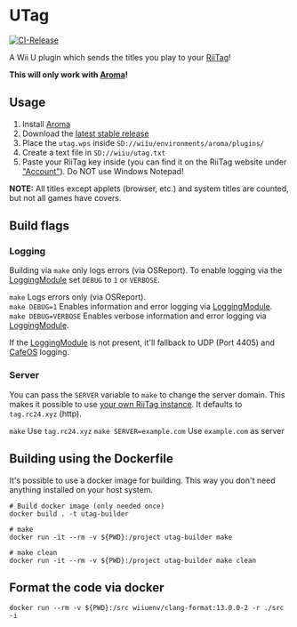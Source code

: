 # UTag

[![CI-Release](https://github.com/RiiConnect24/UTag/actions/workflows/ci.yml/badge.svg)](https://github.com/RiiConnect24/UTag/actions/workflows/ci.yml)

A Wii U plugin which sends the titles you play to your [RiiTag](https://tag.rc24.xyz/)!

**This will only work with [Aroma](https://aroma.foryour.cafe/)!**

## Usage

1. Install [Aroma](https://aroma.foryour.cafe/)
2. Download the [latest stable release](https://github.com/RiiConnect24/UTag/releases/latest)
3. Place the `utag.wps` inside `SD://wiiu/environments/aroma/plugins/`
4. Create a text file in `SD://wiiu/utag.txt`
5. Paste your RiiTag key inside (you can find it on the RiiTag website
   under ["Account"](https://tag.rc24.xyz/account)). Do NOT use Windows Notepad!

**NOTE:** All titles except applets (browser, etc.) and system titles are counted, but not all
games have covers.

## Build flags

### Logging

Building via `make` only logs errors (via OSReport). To enable logging via the [LoggingModule](https://github.com/wiiu-env/LoggingModule) set `DEBUG` to `1` or `VERBOSE`.

`make` Logs errors only (via OSReport).  
`make DEBUG=1` Enables information and error logging via [LoggingModule](https://github.com/wiiu-env/LoggingModule).  
`make DEBUG=VERBOSE` Enables verbose information and error logging via [LoggingModule](https://github.com/wiiu-env/LoggingModule).

If the [LoggingModule](https://github.com/wiiu-env/LoggingModule) is not present, it'll fallback to UDP (Port 4405) and [CafeOS](https://github.com/wiiu-env/USBSerialLoggingModule) logging.

### Server

You can pass the `SERVER` variable to `make` to change the server domain. This makes it possible to use [your own RiiTag instance](https://github.com/WiiDatabase/RiiTag-Next). It defaults to `tag.rc24.xyz` (http).

`make` Use `tag.rc24.xyz`
`make SERVER=example.com` Use `example.com` as server

## Building using the Dockerfile

It's possible to use a docker image for building. This way you don't need anything installed on your host system.

```
# Build docker image (only needed once)
docker build . -t utag-builder

# make
docker run -it --rm -v ${PWD}:/project utag-builder make

# make clean
docker run -it --rm -v ${PWD}:/project utag-builder make clean
```

## Format the code via docker

`docker run --rm -v ${PWD}:/src wiiuenv/clang-format:13.0.0-2 -r ./src -i`
